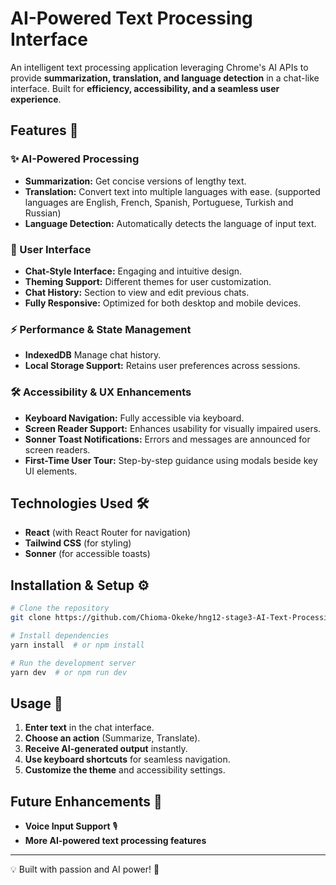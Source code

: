 # AI-Powered Text Processing Interface

An intelligent text processing application leveraging Chrome's AI APIs to provide **summarization, translation, and language detection** in a chat-like interface. Built for **efficiency, accessibility, and a seamless user experience**.

## Features 🚀

### ✨ AI-Powered Processing
- **Summarization:** Get concise versions of lengthy text.
- **Translation:** Convert text into multiple languages with ease. (supported languages are English, French, Spanish, Portuguese, Turkish and Russian)
- **Language Detection:** Automatically detects the language of input text.

### 🎨 User Interface
- **Chat-Style Interface:** Engaging and intuitive design.
- **Theming Support:** Different themes for user customization.
- **Chat History:** Section to view and edit previous chats.
- **Fully Responsive:** Optimized for both desktop and mobile devices.

### ⚡ Performance & State Management
- **IndexedDB** Manage chat history.
- **Local Storage Support:** Retains user preferences across sessions.

### 🛠️ Accessibility & UX Enhancements
- **Keyboard Navigation:** Fully accessible via keyboard.
- **Screen Reader Support:** Enhances usability for visually impaired users.
- **Sonner Toast Notifications:** Errors and messages are announced for screen readers.
- **First-Time User Tour:** Step-by-step guidance using modals beside key UI elements.

## Technologies Used 🛠️ 
- **React** (with React Router for navigation)
- **Tailwind CSS** (for styling)
- **Sonner** (for accessible toasts)

## Installation & Setup ⚙️
```sh
# Clone the repository
git clone https://github.com/Chioma-Okeke/hng12-stage3-AI-Text-Processing-Interface.git

# Install dependencies
yarn install  # or npm install

# Run the development server
yarn dev  # or npm run dev
```

## Usage 📖
1. **Enter text** in the chat interface.
2. **Choose an action** (Summarize, Translate).
3. **Receive AI-generated output** instantly.
4. **Use keyboard shortcuts** for seamless navigation.
5. **Customize the theme** and accessibility settings.

## Future Enhancements 🔮
- **Voice Input Support** 🎙️
- **More AI-powered text processing features**

---

💡 Built with passion and AI power! 🚀


